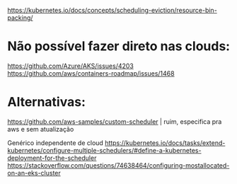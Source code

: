 https://kubernetes.io/docs/concepts/scheduling-eviction/resource-bin-packing/

# Não possível fazer direto nas clouds:
https://github.com/Azure/AKS/issues/4203
https://github.com/aws/containers-roadmap/issues/1468

# Alternativas:
https://github.com/aws-samples/custom-scheduler | ruim, especifica pra aws e sem atualização

Genérico independente de cloud
https://kubernetes.io/docs/tasks/extend-kubernetes/configure-multiple-schedulers/#define-a-kubernetes-deployment-for-the-scheduler
https://stackoverflow.com/questions/74638464/configuring-mostallocated-on-an-eks-cluster


